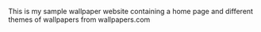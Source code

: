 This is my sample wallpaper website containing a home page and different themes of wallpapers from wallpapers.com
